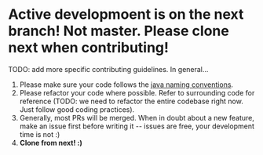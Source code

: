 # Active developmoent is on the next branch! Not master. Please clone next when contributing!

TODO: add more specific contributing guidelines. In general...

1. Please make sure your code follows the [java naming conventions](https://www.geeksforgeeks.org/java-naming-conventions/).
2. Please refactor your code where possible. Refer to surrounding code for reference (TODO: we need to refactor the entire codebase right now. Just follow good coding practices).
3. Generally, most PRs will be merged. When in doubt about a new feature, make an issue first before writing it -- issues are free, your development time is not :)
4. **Clone from next! :)**
